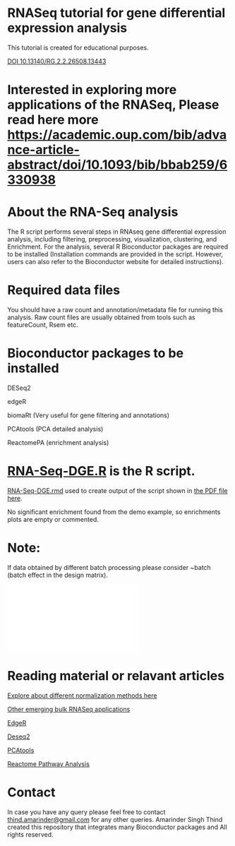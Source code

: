# RNASeq tutorial for gene differential expression analysis
This tutorial is created for educational purposes. 

[DOI 10.13140/RG.2.2.26508.13443]( http://doi.org/10.13140/RG.2.2.26508.13443)

# Interested in exploring more applications of the RNASeq, Please read here more https://academic.oup.com/bib/advance-article-abstract/doi/10.1093/bib/bbab259/6330938

# About the RNA-Seq analysis
The R script performs several steps in RNAseq gene differential expression analysis, including filtering, preprocessing, visualization, clustering, and Enrichment. For the analysis, several R Bioconductor packages are required to be installed (Installation commands are provided in the script. However, users can also refer to the Bioconductor website for detailed instructions). 

# Required data files
You should have a raw count and annotation/metadata file for running this analysis. Raw count files are usually obtained from tools such as featureCount, Rsem etc.

# Bioconductor packages to be installed
 DESeq2
 
 edgeR
 
 biomaRt (Very useful for gene filtering and annotations)
 
 PCAtools (PCA detailed analysis)
 
 ReactomePA (enrichment analysis)

# [RNA-Seq-DGE.R](https://github.com/amarinderthind/RNA-seq-tutorial-for-gene-differential-expression-analysis/blob/master/RNA-Seq-DGE.R) is the R script.
  [RNA-Seq-DGE.rmd](https://github.com/amarinderthind/RNA-seq-tutorial-for-gene-differential-expression-analysis/blob/master/RNA-Seq-DGE.rmd) used to create output of the script shown in [the PDF file here](https://github.com/amarinderthind/RNA-seq-tutorial-for-gene-differential-expression-analysis/blob/master/RNA-Seq-DGE.pdf).

No significant enrichment found from the demo example, so enrichments plots are empty or commented. 

# Note:
If data obtained by different batch processing please consider ~batch (batch effect in the design matrix). 


![alt text](RNA-Seq-DGE.pdf)

# Reading material or relavant articles
[Explore about different normalization methods here](https://hbctraining.github.io/DGE_workshop/lessons/02_DGE_count_normalization.html)

[Other emerging bulk RNASeq applications](https://doi.org/10.1093/bib/bbab259)

[EdgeR](https://bioconductor.org/packages/release/bioc/vignettes/edgeR/inst/doc/edgeRUsersGuide.pdf)

[Deseq2](https://bioconductor.org/packages/release/bioc/vignettes/DESeq2/inst/doc/DESeq2.html)

[PCAtools](https://bioconductor.org/packages/release/bioc/vignettes/PCAtools/inst/doc/PCAtools.html)

[Reactome Pathway Analysis](https://www.bioconductor.org/packages/release/bioc/vignettes/ReactomePA/inst/doc/ReactomePA.html)

# Contact
In case you have any query please feel free to contact thind.amarinder@gmail.com for any other queries.
Amarinder Singh Thind created this repository that integrates many Bioconductor packages and All rights reserved.
